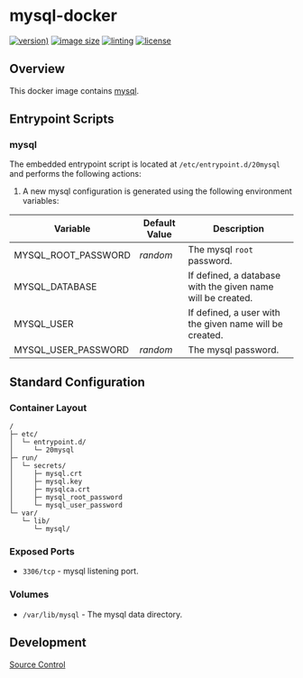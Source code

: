 # mysql-docker

[![version)](https://img.shields.io/docker/v/crashvb/mysql/latest)](https://hub.docker.com/repository/docker/crashvb/mysql)
[![image size](https://img.shields.io/docker/image-size/crashvb/mysql/latest)](https://hub.docker.com/repository/docker/crashvb/mysql)
[![linting](https://img.shields.io/badge/linting-hadolint-yellow)](https://github.com/hadolint/hadolint)
[![license](https://img.shields.io/github/license/crashvb/mysql-docker.svg)](https://github.com/crashvb/mysql-docker/blob/master/LICENSE.md)

## Overview

This docker image contains [mysql](https://www.mysql.com/).

## Entrypoint Scripts

### mysql

The embedded entrypoint script is located at `/etc/entrypoint.d/20mysql` and performs the following actions:

1. A new mysql configuration is generated using the following environment variables:

 | Variable | Default Value | Description |
 | ---------| ------------- | ----------- |
 | MYSQL\_ROOT\_PASSWORD | _random_ | The mysql `root` password. |
 | MYSQL\_DATABASE | | If defined, a database with the given name will be created. |
 | MYSQL\_USER | | If defined, a user with the given name will be created. |
 | MYSQL\_USER\_PASSWORD | _random_ | The mysql _<user>_ password. |

## Standard Configuration

### Container Layout

```
/
├─ etc/
│  └─ entrypoint.d/
│     └─ 20mysql
├─ run/
│  └─ secrets/
│     ├─ mysql.crt
│     ├─ mysql.key
│     ├─ mysqlca.crt
│     ├─ mysql_root_password
│     └─ mysql_user_password
└─ var/
   └─ lib/
      └─ mysql/
```

### Exposed Ports

* `3306/tcp` - mysql listening port.

### Volumes

* `/var/lib/mysql` - The mysql data directory.

## Development

[Source Control](https://github.com/crashvb/mysql-docker)

